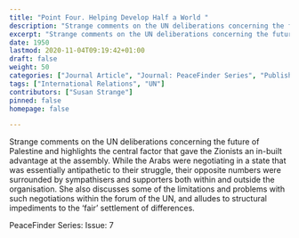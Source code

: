 ```yaml
---
title: "Point Four. Helping Develop Half a World "
description: "Strange comments on the UN deliberations concerning the future of Palestine and highlights the central factor that gave the Zioni"
excerpt: "Strange comments on the UN deliberations concerning the future of Palestine and highlights the central factor that gave the Zionists an in-built advantage at the assembly. While the Arabs were negotiating in a state that was essentially antipathetic to their struggle, their opposite numbers were surrounded by sympathisers and supporters both within and outside the organisation. She also discusses some of the limitations and problems with such negotiations within the forum of the UN, and alludes to structural impediments to the ‘fair’ settlement of differences."
date: 1950
lastmod: 2020-11-04T09:19:42+01:00
draft: false
weight: 50
categories: ["Journal Article", "Journal: PeaceFinder Series", "Publisher:United Nations Association"]
tags: ["International Relations", "UN"]
contributors: ["Susan Strange"]
pinned: false
homepage: false

---
```



Strange comments on the UN deliberations concerning the future of Palestine and highlights the central factor that gave the Zionists an in-built advantage at the assembly. While the Arabs were negotiating in a state that was essentially antipathetic to their struggle, their opposite numbers were surrounded by sympathisers and supporters both within and outside the organisation. She also discusses some of the limitations and problems with such negotiations within the forum of the UN, and alludes to structural impediments to the ‘fair’ settlement of differences.

PeaceFinder Series: Issue: 7